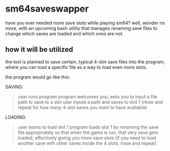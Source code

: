 # sm64saveswapper

have you ever needed more save slots while playing sm64? well, wonder no more, with an upcoming bash utility that manages renaming save files to change which saves are loaded and which ones are not.

## how it will be utilized
the tool is planned to save certain, typical 4-slot save files into the program, where you can load a specific file as a way to load even more slots.

the program would go like this:

SAVING:
> user runs program
> program welcomes you; asks you to input a file path to save to a slot
> user inputs a path and saves to slot 1
(rinse and repeat for how many 4-slot saves you want to have avaliable)

LOADING:
> user wants to load slot 1
> program loads slot 1 by renaming the save file appropriately so that when the game is run, that very save gets loaded; affectively giving you more save slots
(if you need to load another save with other saves inside the 4 slots, rinse and repeat)

